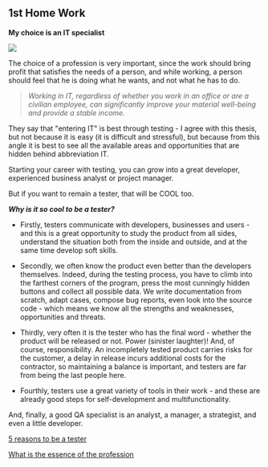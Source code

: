## 1st Home Work 
**My choice is an IT specialist**

![](../index.jpg)

The choice of a profession is very important, since the work should bring profit that satisfies the needs of a person, and while working, a person should feel that he is doing what he wants, and not what he has to do.

>*Working in IT, regardless of whether you work in an office or are a civilian employee, can significantly improve your material well-being and provide a stable income.*

They say that "entering IT" is best through testing - I agree with this thesis, but not because it is easy (it is difficult and stressful), but because from this angle it is best to see all the available areas and opportunities that are hidden behind abbreviation IT.

Starting your career with testing, you can grow into a great developer, experienced business analyst or project manager.

But if you want to remain a tester, that will be COOL too.

***Why is it so cool to be a tester?***

- Firstly, testers communicate with developers, businesses and users - and this is a great opportunity to study the product from all sides, understand the situation both from the inside and outside, and at the same time develop soft skills.

- Secondly, we often know the product even better than the developers themselves. Indeed, during the testing process, you have to climb into the farthest corners of the program, press the most cunningly hidden buttons and collect all possible data. We write documentation from scratch, adapt cases, compose bug reports, even look into the source code - which means we know all the strengths and weaknesses, opportunities and threats.

- Thirdly, very often it is the tester who has the final word - whether the product will be released or not. Power (sinister laughter)!
And, of course, responsibility. An incompletely tested product carries risks for the customer, a delay in release incurs additional costs for the contractor, so maintaining a balance is important, and testers are far from being the last people here.

- Fourthly, testers use a great variety of tools in their work - and these are already good steps for self-development and multifunctionality.

And, finally, a good QA specialist is an analyst, a manager, a strategist, and even a little developer.


[5 reasons to be a tester](https://habr.com/ru/post/168541/)

[What is the essence of the profession](https://habr.com/ru/company/habr_career/blog/517812/)

